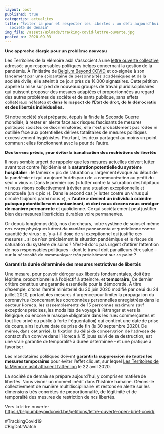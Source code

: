 ```yaml
---
layout: post
published: true
categories: actualites
title: "Éviter la peur et respecter les libertés : un défi aujourd’hui pour la
  société de demain"
img_file: /assets/uploads/tracking-covid-lettre-ouverte.jpg
posted_on: 2020-09-03
---
```

**Une approche élargie pour un problème nouveau**

Les Territoires de la Mémoire asbl s’associent à une [lettre ouverte collective](https://belgiumbeyondcovid.be/petitions/lettre-ouverte-open-brief-covid/) adressée aux responsables politiques belges concernant la gestion de la pandémie. À l’initiative de [Belgium Beyond COVID](https://belgiumbeyondcovid.be) et co-signée à son lancement par une soixantaine de personnalités académiques et de la société civile, elle atteint à ce jour près de 10.000 signataires. Cette pétition appelle la mise sur pied de nouveaux groupes de travail pluridisciplinaires qui puissent proposer des mesures adaptées et proportionnées au regard des autres problèmes de société et de santé publique, sans effets collatéraux néfastes et **dans le respect de l’État de droit, de la démocratie et des libertés individuelles.**

Si notre société s’est préparée, depuis la fin de la Seconde Guerre mondiale, à rester en alerte face aux risques fascisants de mesures politiques racistes ou discriminatoires, elle n’est probablement pas rôdée ni outillée face aux potentielles dérives totalitaires de mesures politiques excessivement hygiénistes. Pourtant, les deux partagent au moins un point commun : elles fonctionnent avec la peur de l’autre.

**Des termes précis, pour éviter la banalisation des restrictions de libertés**

Il nous semble urgent de rappeler que les mesures actuelles doivent lutter avant tout contre l’épidémie et la **saturation potentielle du système hospitalier** : le fameux « pic de saturation », largement évoqué au début de la pandémie et qui a aujourd’hui disparu de la communication au profit du seul « virus ». Dans le premier cas (« lutter contre la saturation des hôpitaux ») nous visons collectivement à éviter une situation exceptionnelle et ponctuelle (un « pic »). Dans le second cas (« lutter contre un virus qui circule toujours parmi nous »), **« l’autre » devient un individu à craindre puisque potentiellement contaminant, et dont nous devons nous protéger de manière permanente** et quotidienne. Ce qui sociétalement peut justifier bien des mesures liberticides durables voire permanentes.

Or depuis longtemps déjà, nos chercheurs, notre système de soins et même nos corps physiques luttent de manière permanente et quotidienne contre quantité de virus : qu’y a-t-il donc de si exceptionnel qui justifie ces mesures… si ce n’est précisément la situation pandémique et le risque de saturation du système de soins ? N’est-il donc pas urgent d’attirer l’attention de nos responsables politiques – dont le travail doit par ailleurs être salué – sur la nécessité de communiquer très précisément sur ce point ?

**Garantir la durée déterminée des mesures restrictives de libertés**

Une mesure, pour pouvoir déroger aux libertés fondamentales, doit être légitime, proportionnelle à l’objectif à atteindre, et **temporaire**. Ce dernier critère constitue une garantie essentielle pour la démocratie. À titre d’exemple, citons l’arrêté ministériel du 30 juin 2020 modifié par celui du 24 juillet 2020, portant des mesures d'urgence pour limiter la propagation du coronavirus (concernant les coordonnées personnelles enregistrées dans le secteur Horeca, les rassemblements de 15 personnes maximum sauf exceptions précises, les modalités de voyage à l’étranger et vers la Belgique, ou encore le masque obligatoire dans les rues commerçantes et tout lieu privé ou public à forte fréquentation) qui contient une date de prise de cours, ainsi qu’une date de prise de fin (le 30 septembre 2020). De même, dans cet arrêté, la fixation du délai de conservation de l’adresse de contact d’un convive dans l’Horeca à 15 jours suivi de sa destruction, est une vraie garantie de temporalité à durée déterminée – et une pratique à favoriser.

Les mandataires politiques doivent **garantir la suppression de *toutes* les mesures temporaires** pour éviter l’effet cliquet, sur lequel [Les Territoires de la Mémoire asbl attiraient l’attention](https://www.territoires-memoire.be/actualites/2020/04/bigdatawatch-droits-fondamentaux-et-tracing-gare-a-l-effet-cliquet/) le 22 avril 2020.

La société de demain se prépare aujourd’hui, y compris en matière de libertés. Nous vivons un moment inédit dans l’histoire humaine. Gérons-le collectivement de manière multidisciplinaire, et restons en alerte sur les dimensions très concrètes de proportionnalité, de légitimité et de temporalité des mesures de restriction de nos libertés.

Vers la lettre ouverte :\
<https://belgiumbeyondcovid.be/petitions/lettre-ouverte-open-brief-covid/>

\#TrackingCovid19\
#BigDataWatch